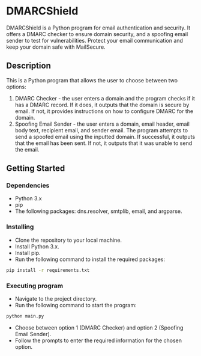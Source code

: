 # DMARCShield
DMARCShield is a Python program for email authentication and security. It offers a DMARC checker to ensure domain security, and a spoofing email sender to test for vulnerabilities. Protect your email communication and keep your domain safe with MailSecure.


## Description
This is a Python program that allows the user to choose between two options:

1. DMARC Checker - the user enters a domain and the program checks if it has a DMARC record. If it does, it outputs that the domain is secure by email. If not, it provides instructions on how to configure DMARC for the domain.
2. Spoofing Email Sender - the user enters a domain, email header, email body text, recipient email, and sender email. The program attempts to send a spoofed email using the inputted domain. If successful, it outputs that the email has been sent. If not, it outputs that it was unable to send the email.


## Getting Started
### Dependencies
- Python 3.x
- pip
- The following packages: dns.resolver, smtplib, email, and argparse.


### Installing
- Clone the repository to your local machine.
- Install Python 3.x.
- Install pip.
- Run the following command to install the required packages:
```sh
pip install -r requirements.txt
```

### Executing program
- Navigate to the project directory.
- Run the following command to start the program:
```sh
python main.py
```
- Choose between option 1 (DMARC Checker) and option 2 (Spoofing Email Sender).
- Follow the prompts to enter the required information for the chosen option.
